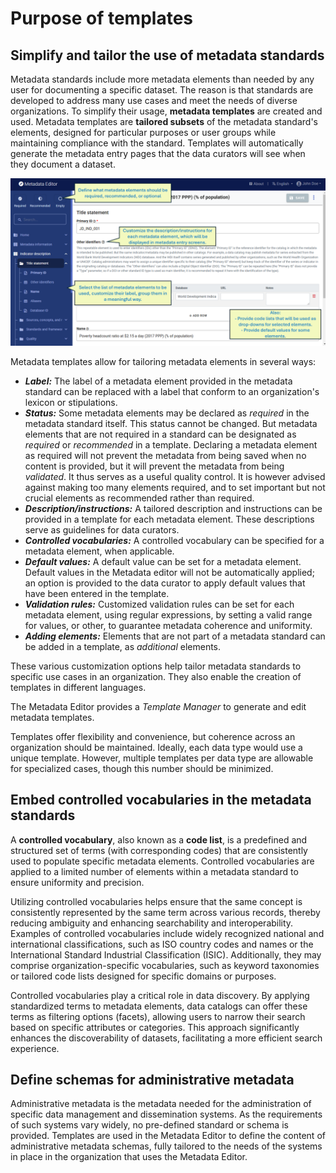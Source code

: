 # Purpose of templates

## Simplify and tailor the use of metadata standards

Metadata standards include more metadata elements than needed by any user for documenting a specific dataset. The reason is that standards are developed to address many use cases and meet the needs of diverse organizations. To simplify their usage, **metadata templates** are created and used. Metadata templates are **tailored subsets** of the metadata standard's elements, designed for particular purposes or user groups while maintaining compliance with the standard. Templates will automatically generate the metadata entry pages that the data curators will see when they document a dataset.

![image](img/ME_UG_v1-0-0_template_entry_screen.png)

Metadata templates allow for tailoring metadata elements in several ways:
- ***Label:*** The label of a metadata element provided in the metadata standard can be replaced with a label that conform to an organization's lexicon or stipulations.
- ***Status:*** Some metadata elements may be declared as *required* in the metadata standard itself. This status cannot be changed. But metadata elements that are not required in a standard can be designated as *required* or *recommended* in a template. Declaring a metadata element as required will not prevent the metadata from being saved when no content is provided, but it will prevent the metadata from being *validated*. It thus serves as a useful quality control. It is however advised against making too many elements required, and to set important but not crucial elements as recommended rather than required.
- ***Description/instructions:*** A tailored description and instructions can be provided in a template for each metadata element. These descriptions serve as guidelines for data curators.
- ***Controlled vocabularies:*** A controlled vocabulary can be specified for a metadata element, when applicable. 
- ***Default values:*** A default value can be set for a metadata element. Default values in the Metadata editor will not be automatically applied; an option is provided to the data curator to apply default values that have been entered in the template.  
- ***Validation rules:*** Customized validation rules can be set for each metadata element, using regular expressions, by setting a valid range for values, or other, to guarantee metadata coherence and uniformity.
- ***Adding elements:*** Elements that are not part of a metadata standard can be added in a template, as *additional* elements.

These various customization options help tailor metadata standards to specific use cases in an organization. They also enable the creation of templates in different languages. 

The Metadata Editor provides a *Template Manager* to generate and edit metadata templates. 

Templates offer flexibility and convenience, but coherence across an organization should be maintained. Ideally, each data type would use a unique template. However, multiple templates per data type are allowable for specialized cases, though this number should be minimized.


## Embed controlled vocabularies in the metadata standards

A **controlled vocabulary**, also known as a **code list**, is a predefined and structured set of terms (with corresponding codes) that are consistently used to populate specific metadata elements. Controlled vocabularies are applied to a limited number of elements within a metadata standard to ensure uniformity and precision.

Utilizing controlled vocabularies helps ensure that the same concept is consistently represented by the same term across various records, thereby reducing ambiguity and enhancing searchability and interoperability. Examples of controlled vocabularies include widely recognized national and international classifications, such as ISO country codes and names or the International Standard Industrial Classification (ISIC). Additionally, they may comprise organization-specific vocabularies, such as keyword taxonomies or tailored code lists designed for specific domains or purposes.  

Controlled vocabularies play a critical role in data discovery. By applying standardized terms to metadata elements, data catalogs can offer these terms as filtering options (facets), allowing users to narrow their search based on specific attributes or categories. This approach significantly enhances the discoverability of datasets, facilitating a more efficient search experience.


## Define schemas for administrative metadata

Administrative metadata is the metadata needed for the administration of specific data management and dissemination systems. As the requirements of such systems vary widely, no pre-defined standard or schema is provided. Templates are used in the Metadata Editor to define the content of administrative metadata schemas, fully tailored to the needs of the systems in place in the organization that uses the Metadata Editor. 
